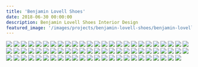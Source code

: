 ```yaml
---
title: 'Benjamin Lovell Shoes'
date: 2018-06-30 00:00:00
description: Benjamin Lovell Shoes Interior Design
featured_image: '/images/projects/benjamin-lovell-shoes/benjamin-lovell-shoes_03.jpg'
---
```


<div class="gallery" data-columns="4">
  <img src="{{site.baseurl}}/images/projects/benjamin-lovell-shoes/benjamin-lovell-shoes_01.jpg">
  <img src="{{site.baseurl}}/images/projects/benjamin-lovell-shoes/benjamin-lovell-shoes_02.jpg">
  <img src="{{site.baseurl}}/images/projects/benjamin-lovell-shoes/benjamin-lovell-shoes_03.jpg">
  <img src="{{site.baseurl}}/images/projects/benjamin-lovell-shoes/benjamin-lovell-shoes_04.jpg">
  <img src="{{site.baseurl}}/images/projects/benjamin-lovell-shoes/benjamin-lovell-shoes_05.jpg">
  <img src="{{site.baseurl}}/images/projects/benjamin-lovell-shoes/benjamin-lovell-shoes_06.jpg">
  <img src="{{site.baseurl}}/images/projects/benjamin-lovell-shoes/benjamin-lovell-shoes_07.jpg">
  <img src="{{site.baseurl}}/images/projects/benjamin-lovell-shoes/benjamin-lovell-shoes_08.jpg">
  <img src="{{site.baseurl}}/images/projects/benjamin-lovell-shoes/benjamin-lovell-shoes_09.jpg">
  <img src="{{site.baseurl}}/images/projects/benjamin-lovell-shoes/benjamin-lovell-shoes_10.jpg">
  <img src="{{site.baseurl}}/images/projects/benjamin-lovell-shoes/benjamin-lovell-shoes_11.jpg">
  <img src="{{site.baseurl}}/images/projects/benjamin-lovell-shoes/benjamin-lovell-shoes_12.jpg">
  <img src="{{site.baseurl}}/images/projects/benjamin-lovell-shoes/benjamin-lovell-shoes_13.jpg">
  <img src="{{site.baseurl}}/images/projects/benjamin-lovell-shoes/benjamin-lovell-shoes_14.jpg">
  <img src="{{site.baseurl}}/images/projects/benjamin-lovell-shoes/benjamin-lovell-shoes_15.jpg">
  <img src="{{site.baseurl}}/images/projects/benjamin-lovell-shoes/benjamin-lovell-shoes_16.jpg">
  <img src="{{site.baseurl}}/images/projects/benjamin-lovell-shoes/benjamin-lovell-shoes_17.jpg">
  <img src="{{site.baseurl}}/images/projects/benjamin-lovell-shoes/benjamin-lovell-shoes_18.jpg">
  <img src="{{site.baseurl}}/images/projects/benjamin-lovell-shoes/benjamin-lovell-shoes_19.jpg">
  <img src="{{site.baseurl}}/images/projects/benjamin-lovell-shoes/benjamin-lovell-shoes_20.jpg">
  <img src="{{site.baseurl}}/images/projects/benjamin-lovell-shoes/benjamin-lovell-shoes_21.jpg">
  <img src="{{site.baseurl}}/images/projects/benjamin-lovell-shoes/benjamin-lovell-shoes_22.jpg">
  <img src="{{site.baseurl}}/images/projects/benjamin-lovell-shoes/benjamin-lovell-shoes_23.jpg">
  <img src="{{site.baseurl}}/images/projects/benjamin-lovell-shoes/benjamin-lovell-shoes_24.jpg">
  <img src="{{site.baseurl}}/images/projects/benjamin-lovell-shoes/benjamin-lovell-shoes_25.jpg">
  <img src="{{site.baseurl}}/images/projects/benjamin-lovell-shoes/benjamin-lovell-shoes_26.jpg">
  <img src="{{site.baseurl}}/images/projects/benjamin-lovell-shoes/benjamin-lovell-shoes_27.jpg">
  <img src="{{site.baseurl}}/images/projects/benjamin-lovell-shoes/benjamin-lovell-shoes_28.jpg">
  <img src="{{site.baseurl}}/images/projects/benjamin-lovell-shoes/benjamin-lovell-shoes_29.jpg">
  <img src="{{site.baseurl}}/images/projects/benjamin-lovell-shoes/benjamin-lovell-shoes_30.jpg">
  <img src="{{site.baseurl}}/images/projects/benjamin-lovell-shoes/benjamin-lovell-shoes_31.jpg">
  <img src="{{site.baseurl}}/images/projects/benjamin-lovell-shoes/benjamin-lovell-shoes_32.jpg">
  <img src="{{site.baseurl}}/images/projects/benjamin-lovell-shoes/benjamin-lovell-shoes_33.jpg">
  <img src="{{site.baseurl}}/images/projects/benjamin-lovell-shoes/benjamin-lovell-shoes_34.jpg">
  <img src="{{site.baseurl}}/images/projects/benjamin-lovell-shoes/benjamin-lovell-shoes_35.jpg">
  <img src="{{site.baseurl}}/images/projects/benjamin-lovell-shoes/benjamin-lovell-shoes_36.jpg">
  <img src="{{site.baseurl}}/images/projects/benjamin-lovell-shoes/benjamin-lovell-shoes_37.jpg">
  <img src="{{site.baseurl}}/images/projects/benjamin-lovell-shoes/benjamin-lovell-shoes_38.jpg">
  <img src="{{site.baseurl}}/images/projects/benjamin-lovell-shoes/benjamin-lovell-shoes_39.jpg">
  <img src="{{site.baseurl}}/images/projects/benjamin-lovell-shoes/benjamin-lovell-shoes_40.jpg">
  <img src="{{site.baseurl}}/images/projects/benjamin-lovell-shoes/benjamin-lovell-shoes_41.jpg">
  <img src="{{site.baseurl}}/images/projects/benjamin-lovell-shoes/benjamin-lovell-shoes_42.jpg">
  <img src="{{site.baseurl}}/images/projects/benjamin-lovell-shoes/benjamin-lovell-shoes_43.jpg">
  <img src="{{site.baseurl}}/images/projects/benjamin-lovell-shoes/benjamin-lovell-shoes_44.jpg">
  <img src="{{site.baseurl}}/images/projects/benjamin-lovell-shoes/benjamin-lovell-shoes_45.jpg">
  <img src="{{site.baseurl}}/images/projects/benjamin-lovell-shoes/benjamin-lovell-shoes_46.jpg">
  <img src="{{site.baseurl}}/images/projects/benjamin-lovell-shoes/benjamin-lovell-shoes_47.jpg">
  <img src="{{site.baseurl}}/images/projects/benjamin-lovell-shoes/benjamin-lovell-shoes_48.jpg">
  <img src="{{site.baseurl}}/images/projects/benjamin-lovell-shoes/benjamin-lovell-shoes_49.jpg">
  <img src="{{site.baseurl}}/images/projects/benjamin-lovell-shoes/benjamin-lovell-shoes_50.jpg">
  <img src="{{site.baseurl}}/images/projects/benjamin-lovell-shoes/benjamin-lovell-shoes_51.jpg">
  <img src="{{site.baseurl}}/images/projects/benjamin-lovell-shoes/benjamin-lovell-shoes_52.jpg">
  <img src="{{site.baseurl}}/images/projects/benjamin-lovell-shoes/benjamin-lovell-shoes_53.jpg">
  <img src="{{site.baseurl}}/images/projects/benjamin-lovell-shoes/benjamin-lovell-shoes_54.jpg">
  <img src="{{site.baseurl}}/images/projects/benjamin-lovell-shoes/benjamin-lovell-shoes_55.jpg">
  <img src="{{site.baseurl}}/images/projects/benjamin-lovell-shoes/benjamin-lovell-shoes_56.jpg">
  <img src="{{site.baseurl}}/images/projects/benjamin-lovell-shoes/benjamin-lovell-shoes_57.jpg">
  <img src="{{site.baseurl}}/images/projects/benjamin-lovell-shoes/benjamin-lovell-shoes_58.jpg">
  <img src="{{site.baseurl}}/images/projects/benjamin-lovell-shoes/benjamin-lovell-shoes_59.jpg">
  <img src="{{site.baseurl}}/images/projects/benjamin-lovell-shoes/benjamin-lovell-shoes_60.jpg">
  <img src="{{site.baseurl}}/images/projects/benjamin-lovell-shoes/benjamin-lovell-shoes_61.jpg">
  <img src="{{site.baseurl}}/images/projects/benjamin-lovell-shoes/benjamin-lovell-shoes_62.jpg">
  <img src="{{site.baseurl}}/images/projects/benjamin-lovell-shoes/benjamin-lovell-shoes_63.jpg">
  <img src="{{site.baseurl}}/images/projects/benjamin-lovell-shoes/benjamin-lovell-shoes_64.jpg">
  <img src="{{site.baseurl}}/images/projects/benjamin-lovell-shoes/benjamin-lovell-shoes_65.jpg">
  <img src="{{site.baseurl}}/images/projects/benjamin-lovell-shoes/benjamin-lovell-shoes_66.jpg">
  <img src="{{site.baseurl}}/images/projects/benjamin-lovell-shoes/benjamin-lovell-shoes_67.jpg">
  <img src="{{site.baseurl}}/images/projects/benjamin-lovell-shoes/benjamin-lovell-shoes_68.jpg">
  <img src="{{site.baseurl}}/images/projects/benjamin-lovell-shoes/benjamin-lovell-shoes_69.jpg">
  <img src="{{site.baseurl}}/images/projects/benjamin-lovell-shoes/benjamin-lovell-shoes_70.jpg">
  <img src="{{site.baseurl}}/images/projects/benjamin-lovell-shoes/benjamin-lovell-shoes_71.jpg">
  <img src="{{site.baseurl}}/images/projects/benjamin-lovell-shoes/benjamin-lovell-shoes_72.jpg">
  <img src="{{site.baseurl}}/images/projects/benjamin-lovell-shoes/benjamin-lovell-shoes_73.jpg">
  <img src="{{site.baseurl}}/images/projects/benjamin-lovell-shoes/benjamin-lovell-shoes_74.jpg">
</div>